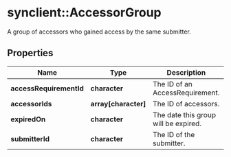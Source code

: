 # synclient::AccessorGroup

A group of accessors who gained access by the same submitter.
## Properties
Name | Type | Description | Notes
------------ | ------------- | ------------- | -------------
**accessRequirementId** | **character** | The ID of an AccessRequirement. | [optional] 
**accessorIds** | **array[character]** | The ID of accessors. | [optional] 
**expiredOn** | **character** | The date this group will be expired. | [optional] 
**submitterId** | **character** | The ID of the submitter. | [optional] 


